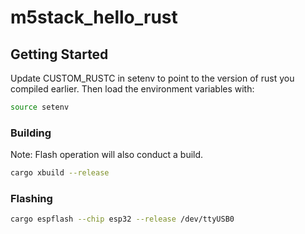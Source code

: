 # m5stack_hello_rust


## Getting Started
Update CUSTOM_RUSTC in setenv to point to the version of rust you compiled earlier.
Then load the environment variables with:
```sh
source setenv
```

### Building
Note: Flash operation will also conduct a build.
```sh
cargo xbuild --release
```

### Flashing
```sh
cargo espflash --chip esp32 --release /dev/ttyUSB0
```
